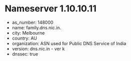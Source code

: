 # Nameserver 1.10.10.11

* as_number: 148000
* name: family.dns.nic.in.
* city: Melbourne
* country: AU
* organization: ASN used for Public DNS Service of India
* version: dns.nic.in - ver k
* dnssec: true
